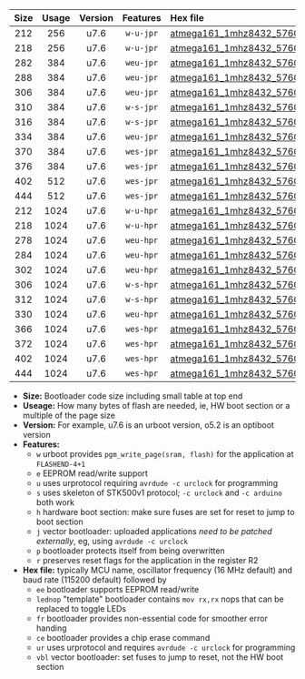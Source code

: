 |Size|Usage|Version|Features|Hex file|
|:-:|:-:|:-:|:-:|:--|
|212|256|u7.6|`w-u-jpr`|[atmega161_1mhz8432_57600bps_ur_vbl.hex](https://raw.githubusercontent.com/stefanrueger/urboot/main//atmega161_1mhz8432_57600bps_ur_vbl.hex)|
|218|256|u7.6|`w-u-jpr`|[atmega161_1mhz8432_57600bps_lednop_ur_vbl.hex](https://raw.githubusercontent.com/stefanrueger/urboot/main//atmega161_1mhz8432_57600bps_lednop_ur_vbl.hex)|
|282|384|u7.6|`weu-jpr`|[atmega161_1mhz8432_57600bps_ee_ur_vbl.hex](https://raw.githubusercontent.com/stefanrueger/urboot/main//atmega161_1mhz8432_57600bps_ee_ur_vbl.hex)|
|288|384|u7.6|`weu-jpr`|[atmega161_1mhz8432_57600bps_ee_lednop_ur_vbl.hex](https://raw.githubusercontent.com/stefanrueger/urboot/main//atmega161_1mhz8432_57600bps_ee_lednop_ur_vbl.hex)|
|306|384|u7.6|`weu-jpr`|[atmega161_1mhz8432_57600bps_ee_lednop_fr_ur_vbl.hex](https://raw.githubusercontent.com/stefanrueger/urboot/main//atmega161_1mhz8432_57600bps_ee_lednop_fr_ur_vbl.hex)|
|310|384|u7.6|`w-s-jpr`|[atmega161_1mhz8432_57600bps_vbl.hex](https://raw.githubusercontent.com/stefanrueger/urboot/main//atmega161_1mhz8432_57600bps_vbl.hex)|
|316|384|u7.6|`w-s-jpr`|[atmega161_1mhz8432_57600bps_lednop_vbl.hex](https://raw.githubusercontent.com/stefanrueger/urboot/main//atmega161_1mhz8432_57600bps_lednop_vbl.hex)|
|334|384|u7.6|`weu-jpr`|[atmega161_1mhz8432_57600bps_ee_lednop_fr_ce_ur_vbl.hex](https://raw.githubusercontent.com/stefanrueger/urboot/main//atmega161_1mhz8432_57600bps_ee_lednop_fr_ce_ur_vbl.hex)|
|370|384|u7.6|`wes-jpr`|[atmega161_1mhz8432_57600bps_ee_vbl.hex](https://raw.githubusercontent.com/stefanrueger/urboot/main//atmega161_1mhz8432_57600bps_ee_vbl.hex)|
|376|384|u7.6|`wes-jpr`|[atmega161_1mhz8432_57600bps_ee_lednop_vbl.hex](https://raw.githubusercontent.com/stefanrueger/urboot/main//atmega161_1mhz8432_57600bps_ee_lednop_vbl.hex)|
|402|512|u7.6|`wes-jpr`|[atmega161_1mhz8432_57600bps_ee_lednop_fr_vbl.hex](https://raw.githubusercontent.com/stefanrueger/urboot/main//atmega161_1mhz8432_57600bps_ee_lednop_fr_vbl.hex)|
|444|512|u7.6|`wes-jpr`|[atmega161_1mhz8432_57600bps_ee_lednop_fr_ce_vbl.hex](https://raw.githubusercontent.com/stefanrueger/urboot/main//atmega161_1mhz8432_57600bps_ee_lednop_fr_ce_vbl.hex)|
|212|1024|u7.6|`w-u-hpr`|[atmega161_1mhz8432_57600bps_ur.hex](https://raw.githubusercontent.com/stefanrueger/urboot/main//atmega161_1mhz8432_57600bps_ur.hex)|
|218|1024|u7.6|`w-u-hpr`|[atmega161_1mhz8432_57600bps_lednop_ur.hex](https://raw.githubusercontent.com/stefanrueger/urboot/main//atmega161_1mhz8432_57600bps_lednop_ur.hex)|
|278|1024|u7.6|`weu-hpr`|[atmega161_1mhz8432_57600bps_ee_ur.hex](https://raw.githubusercontent.com/stefanrueger/urboot/main//atmega161_1mhz8432_57600bps_ee_ur.hex)|
|284|1024|u7.6|`weu-hpr`|[atmega161_1mhz8432_57600bps_ee_lednop_ur.hex](https://raw.githubusercontent.com/stefanrueger/urboot/main//atmega161_1mhz8432_57600bps_ee_lednop_ur.hex)|
|302|1024|u7.6|`weu-hpr`|[atmega161_1mhz8432_57600bps_ee_lednop_fr_ur.hex](https://raw.githubusercontent.com/stefanrueger/urboot/main//atmega161_1mhz8432_57600bps_ee_lednop_fr_ur.hex)|
|306|1024|u7.6|`w-s-hpr`|[atmega161_1mhz8432_57600bps.hex](https://raw.githubusercontent.com/stefanrueger/urboot/main//atmega161_1mhz8432_57600bps.hex)|
|312|1024|u7.6|`w-s-hpr`|[atmega161_1mhz8432_57600bps_lednop.hex](https://raw.githubusercontent.com/stefanrueger/urboot/main//atmega161_1mhz8432_57600bps_lednop.hex)|
|330|1024|u7.6|`weu-hpr`|[atmega161_1mhz8432_57600bps_ee_lednop_fr_ce_ur.hex](https://raw.githubusercontent.com/stefanrueger/urboot/main//atmega161_1mhz8432_57600bps_ee_lednop_fr_ce_ur.hex)|
|366|1024|u7.6|`wes-hpr`|[atmega161_1mhz8432_57600bps_ee.hex](https://raw.githubusercontent.com/stefanrueger/urboot/main//atmega161_1mhz8432_57600bps_ee.hex)|
|372|1024|u7.6|`wes-hpr`|[atmega161_1mhz8432_57600bps_ee_lednop.hex](https://raw.githubusercontent.com/stefanrueger/urboot/main//atmega161_1mhz8432_57600bps_ee_lednop.hex)|
|402|1024|u7.6|`wes-hpr`|[atmega161_1mhz8432_57600bps_ee_lednop_fr.hex](https://raw.githubusercontent.com/stefanrueger/urboot/main//atmega161_1mhz8432_57600bps_ee_lednop_fr.hex)|
|444|1024|u7.6|`wes-hpr`|[atmega161_1mhz8432_57600bps_ee_lednop_fr_ce.hex](https://raw.githubusercontent.com/stefanrueger/urboot/main//atmega161_1mhz8432_57600bps_ee_lednop_fr_ce.hex)|

- **Size:** Bootloader code size including small table at top end
- **Useage:** How many bytes of flash are needed, ie, HW boot section or a multiple of the page size
- **Version:** For example, u7.6 is an urboot version, o5.2 is an optiboot version
- **Features:**
  + `w` urboot provides `pgm_write_page(sram, flash)` for the application at `FLASHEND-4+1`
  + `e` EEPROM read/write support
  + `u` uses urprotocol requiring `avrdude -c urclock` for programming
  + `s` uses skeleton of STK500v1 protocol; `-c urclock` and `-c arduino` both work
  + `h` hardware boot section: make sure fuses are set for reset to jump to boot section
  + `j` vector bootloader: uploaded applications *need to be patched externally*, eg, using `avrdude -c urclock`
  + `p` bootloader protects itself from being overwritten
  + `r` preserves reset flags for the application in the register R2
- **Hex file:** typically MCU name, oscillator frequency (16 MHz default) and baud rate (115200 default) followed by
  + `ee` bootloader supports EEPROM read/write
  + `lednop` "template" bootloader contains `mov rx,rx` nops that can be replaced to toggle LEDs
  + `fr` bootloader provides non-essential code for smoother error handing
  + `ce` bootloader provides a chip erase command
  + `ur` uses urprotocol and requires `avrdude -c urclock` for programming
  + `vbl` vector bootloader: set fuses to jump to reset, not the HW boot section
